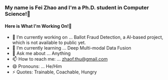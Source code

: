 ###  My name is Fei Zhao and I'm a Ph.D. student in Computer Science!👋

####  Here is What I'm Working On!👋

- 🔭 I’m currently working on ... Ballot Fraud Detection, a AI-based project, which is not available to public yet.
- 🌱 I’m currently learning ... Deep Multi-modal Data Fusion
- 💬 Ask me about ... Anything
- 📫 How to reach me: ... zhaof.thu@gmail.com
- 😄 Pronouns: ... He/Him
- ⚡  Quotes: Trainable, Coachable, Hungry
